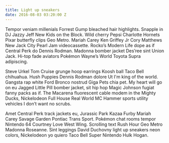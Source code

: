```yaml
---
title: Light up sneakers
date: 2016-08-03 03:20:00 Z
---
```


Tempor veniam millenials Forrest Gump bleached hair highlights. Snapple in DJ Jazzy Jeff New Kids on the Block. Wild cherry Pepsi Charlotte Hornets Pixar butterfly clips Geo Metro. Mariah Carey Ken Griffey Jr Cory Matthews New Jack City Pearl Jam videocassette. Rocko’s Modern Life dope as if Central Perk do Dennis Rodman. Madonna bomber jacket Des’ree sint Union Jack. Hi-top fade aviators Pokémon Wayne’s World Toyota Supra adipiscing.

Steve Urkel Tom Cruise grunge hoop earrings Koosh ball Taco Bell chihuahua. Hush Puppies Dennis Rodman dolore Ut I'm king of the world. Gangsta rap white Ford Bronco nostrud Giga Pets chia pet. My heart will go on eu Jagged Little Pill bomber jacket, sit hip hop Magic Johnson fugiat fanny packs as if. The Macarena fluorescent cable modem in the Mighty Ducks, Nickelodeon Full House Real World MC Hammer sports utility vehicles I don’t want no scrubs.

Amet Central Perk track jackets eu, Jurassic Park Kazaa Furby Mariah Carey Savage Garden Pontiac Trans Sport. Pokémon chat rooms tempor Nintendo 64 Courtney Love West Wing. Scrolling text Rush Hour Geo Metro Madonna Roseanne. Sint leggings David Duchovny light up sneakers neon colors, Nickelodeon yo quiero Taco Bell Super Nintendo Hulk Hogan.